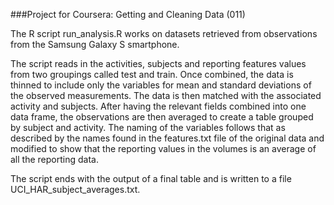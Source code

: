 ###Project for Coursera: Getting and Cleaning Data (011)

The R script run_analysis.R works on datasets retrieved from observations from the Samsung Galaxy S smartphone. 

The script reads in the activities, subjects and reporting features values from two groupings called test and train. Once combined, the data is thinned to include only the variables for mean and standard deviations of the observed measurements. The data is then matched with the associated activity and subjects. After having the relevant fields combined into one data frame, the observations are then averaged  to create a table grouped by subject and activity. The naming of the variables follows that as described by the names found in the features.txt file of the original data and modified to show that the reporting values in the volumes is an average of all the reporting data. 

The script ends with the output of a final table and is written to a file UCI_HAR_subject_averages.txt. 

